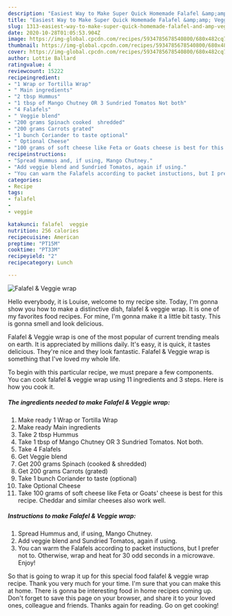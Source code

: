 ```yaml
---
description: "Easiest Way to Make Super Quick Homemade Falafel &amp;amp; Veggie wrap"
title: "Easiest Way to Make Super Quick Homemade Falafel &amp;amp; Veggie wrap"
slug: 1313-easiest-way-to-make-super-quick-homemade-falafel-and-amp-veggie-wrap
date: 2020-10-28T01:05:53.904Z
image: https://img-global.cpcdn.com/recipes/5934785678540800/680x482cq70/falafel-veggie-wrap-recipe-main-photo.jpg
thumbnail: https://img-global.cpcdn.com/recipes/5934785678540800/680x482cq70/falafel-veggie-wrap-recipe-main-photo.jpg
cover: https://img-global.cpcdn.com/recipes/5934785678540800/680x482cq70/falafel-veggie-wrap-recipe-main-photo.jpg
author: Lottie Ballard
ratingvalue: 4
reviewcount: 15222
recipeingredient:
- "1 Wrap or Tortilla Wrap"
- " Main ingredients"
- "2 tbsp Hummus"
- "1 tbsp of Mango Chutney OR 3 Sundried Tomatos Not both"
- "4 Falafels"
- " Veggie blend"
- "200 grams Spinach cooked  shredded"
- "200 grams Carrots grated"
- "1 bunch Coriander to taste optional"
- " Optional Cheese"
- "100 grams of soft cheese like Feta or Goats cheese is best for this recipe Cheddar and similar cheeses also work well"
recipeinstructions:
- "Spread Hummus and, if using, Mango Chutney."
- "Add veggie blend and Sundried Tomatos, again if using."
- "You can warm the Falafels according to packet instuctions, but I prefer not to. Otherwise, wrap and heat for 30 odd seconds in a microwave. Enjoy!"
categories:
- Recipe
tags:
- falafel
- 
- veggie

katakunci: falafel  veggie 
nutrition: 256 calories
recipecuisine: American
preptime: "PT15M"
cooktime: "PT33M"
recipeyield: "2"
recipecategory: Lunch

---
```



![Falafel &amp; Veggie wrap](https://img-global.cpcdn.com/recipes/5934785678540800/680x482cq70/falafel-veggie-wrap-recipe-main-photo.jpg)

Hello everybody, it is Louise, welcome to my recipe site. Today, I'm gonna show you how to make a distinctive dish, falafel &amp; veggie wrap. It is one of my favorites food recipes. For mine, I'm gonna make it a little bit tasty. This is gonna smell and look delicious.



Falafel &amp; Veggie wrap is one of the most popular of current trending meals on earth. It is appreciated by millions daily. It's easy, it is quick, it tastes delicious. They're nice and they look fantastic. Falafel &amp; Veggie wrap is something that I've loved my whole life.


To begin with this particular recipe, we must prepare a few components. You can cook falafel &amp; veggie wrap using 11 ingredients and 3 steps. Here is how you cook it.

<!--inarticleads1-->

##### The ingredients needed to make Falafel &amp; Veggie wrap:

1. Make ready 1 Wrap or Tortilla Wrap
1. Make ready  Main ingredients
1. Take 2 tbsp Hummus
1. Take 1 tbsp of Mango Chutney OR 3 Sundried Tomatos. Not both.
1. Take 4 Falafels
1. Get  Veggie blend
1. Get 200 grams Spinach (cooked &amp; shredded)
1. Get 200 grams Carrots (grated)
1. Take 1 bunch Coriander to taste (optional)
1. Take  Optional Cheese
1. Take 100 grams of soft cheese like Feta or Goats&#39; cheese is best for this recipe. Cheddar and similar cheeses also work well.




<!--inarticleads2-->

##### Instructions to make Falafel &amp; Veggie wrap:

1. Spread Hummus and, if using, Mango Chutney.
1. Add veggie blend and Sundried Tomatos, again if using.
1. You can warm the Falafels according to packet instuctions, but I prefer not to. Otherwise, wrap and heat for 30 odd seconds in a microwave. Enjoy!




So that is going to wrap it up for this special food falafel &amp; veggie wrap recipe. Thank you very much for your time. I'm sure that you can make this at home. There is gonna be interesting food in home recipes coming up. Don't forget to save this page on your browser, and share it to your loved ones, colleague and friends. Thanks again for reading. Go on get cooking!
